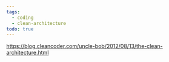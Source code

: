 ```yaml
---
tags:
  - coding
  - clean-architecture
todo: true
---
```

https://blog.cleancoder.com/uncle-bob/2012/08/13/the-clean-architecture.html
